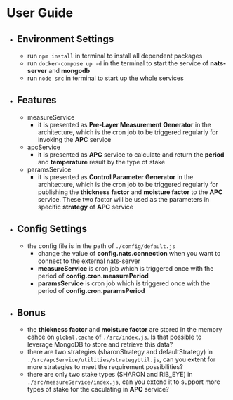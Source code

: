 # User Guide

- ## Environment Settings
  - run ``npm install`` in terminal to install all dependent packages
  - run ``docker-compose up -d`` in the terminal to start the service of **nats-server** and **mongodb**
  - run ``node src`` in terminal to start up the whole services

- ## Features
  - measureService
    - it is presented as **Pre-Layer Measurement Generator** in the architecture, which is the cron job to be triggered regularly for invoking the **APC** service
  - apcService
    - it is presented as **APC** service to calculate and return the **period** and **temperature** result by the type of stake
  - paramsService 
    - it is presented as **Control Parameter Generator** in the architecture, which is the cron job to be triggered regularly for publishing the **thickness factor** and **moisture factor** to the **APC** service. These two factor will be used as the parameters in specific **strategy** of **APC** service

- ## Config Settings
  - the config file is in the path of ``./config/default.js``
    - change the value of **config.nats.connection** when you want to connect to the external nats-server
    - **measureService** is cron job which is triggered once with the period of **config.cron.measurePeriod**
    - **paramsService** is cron job which is triggered once with the period of **config.cron.paramsPeriod** 

- ## Bonus
  - the **thickness factor** and **moisture factor** are stored in the memory cahce on ``global.cache`` of ``./src/index.js``. Is that possible to leverage MongoDB to store and retrieve this data?
  - there are two strategies (sharonStrategy and defaultStrategy) in ``./src/apcService/utilities/strategyUtil.js``, can you extent for more strategies to meet the requirement possibilities?
  - there are only two stake types (SHARON and RIB_EYE) in ``./src/measureService/index.js``, can you extend it to support more types of stake for the caculating in **APC** service?